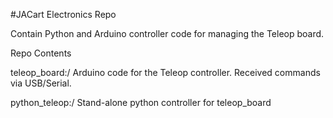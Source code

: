 #JACart Electronics Repo

Contain Python and Arduino controller code for managing the Teleop board.

Repo Contents

teleop_board:/ Arduino code for the Teleop controller. Received commands via USB/Serial.

python_teleop:/ Stand-alone python controller for teleop_board
